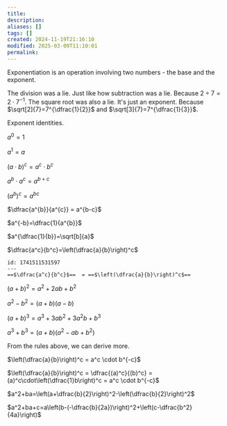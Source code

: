 ```yaml
---
title: 
description: 
aliases: []
tags: []
created: 2024-11-19T21:16:10
modified: 2025-03-09T11:10:01
permalink:
---
```


Exponentiation is an operation involving two numbers - the base and the exponent.

The division was a lie. Just like how subtraction was a lie. Because $2\div 7=2\cdot7^{-1}$.
The square root was also a lie. It's just an exponent. Because $\sqrt[2]{7}=7^{\dfrac{1}{2}}$ and $\sqrt[3]{7}=7^{\dfrac{1}{3}}$.

Exponent identities.

$a^0=1$

$a^1=a$

$(a \cdot b)^{c}=a^{c} \cdot b^{c}$

$a^{b}\cdot a^{c} = a^{b+c}$

$(a^{b})^c=a^{bc}$

$\dfrac{a^{b}}{a^{c}} = a^{b-c}$

$a^{-b}=\dfrac{1}{a^{b}}$

$a^{\dfrac{1}{b}}=\sqrt[b]{a}$

$\dfrac{a^c}{b^c}=\left(\dfrac{a}{b}\right)^c$

```anki
id: 1741511531597
---
==$\dfrac{a^c}{b^c}$==  = ==$\left(\dfrac{a}{b}\right)^c$==
```

$(a+b)^2=a^2+2ab+b^2$

$a^2-b^2=(a+b)(a-b)$

$(a+b)^3=a^3+3ab^2+3a^2b+b^3$

$a^3+b^3=(a+b)(a^2-ab+b^2)$
 
From the rules above, we can derive more.

$\left(\dfrac{a}{b}\right)^c = a^c \cdot b^{-c}$


$\left(\dfrac{a}{b}\right)^c = \dfrac{(a)^c}{(b)^c} = (a)^c\cdot\left(\dfrac{1}b\right)^c = a^c \cdot b^{-c}$

$a^2+ba=\left(a+\dfrac{b}{2}\right)^2-\left(\dfrac{b}{2}\right)^2$

$a^2+ba+c=a\left(b-(-\dfrac{b}{2a})\right)^2+\left(c-\dfrac{b^2}{4a}\right)$

